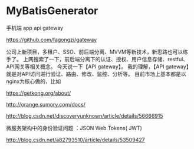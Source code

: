 # MyBatisGenerator

手机端 app api gateway

https://github.com/fagongzi/gateway

公司上新项目，多租户、SSO、前后端分离、MVVM等新技术，新思路也可以练手了。
上网搜索了一下，前后端分离下的认证、授权、用户信息存储、restful、API网关等相关概念。
今天说一下【API gateway】。
我的理解，【API gateway】就是对API访问进行验证、路由、修改、监控、分析等。
目前市场上基本都是以nginx为核心做的，比如

https://getkong.org/about/

http://orange.sumory.com/docs/

http://blog.csdn.net/discoveryunknown/article/details/56666915






微服务架构中的身份验证问题 ：JSON Web Tokens( JWT)

http://blog.csdn.net/a82793510/article/details/53509427